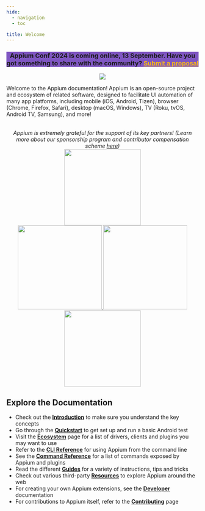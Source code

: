 ```yaml
---
hide:
  - navigation
  - toc

title: Welcome
---
```

<style>
  .md-typeset h1,
  .appium-sponsor-thanks {
    display: none;
  }
</style>

<div style="text-align:center;width:100%;background-color:#7f56c2" >
  <h3>
    Appium Conf 2024 is coming online, 13 September. Have you got something to share with the community? <a style="color:#fcba12" href="https://confengine.com/conferences/appium-conf-2024/proposals?utm_medium=referal&utm_source=appium.io&utm_campaign=launch" target="blank">Submit a proposal</a>
  </h3>        
</div>
<div style="text-align: center">
  <img src="assets/images/appium-logo-horiz.png" style="max-width: 400px;" />
</div>

Welcome to the Appium documentation! Appium is an open-source project and ecosystem of related
software, designed to facilitate UI automation of many app platforms, including mobile (iOS,
Android, Tizen), browser (Chrome, Firefox, Safari), desktop (macOS, Windows), TV (Roku, tvOS,
Android TV, Samsung), and more!


<div style="text-align: center; margin-top: 2rem; font-style: italic;">
  Appium is extremely grateful for the support of its key partners! (Learn more about our
  sponsorship program and contributor compensation scheme <a
  href="https://github.com/appium/appium/blob/master/GOVERNANCE.md#sponsorship">here</a>)
  <div class="homepageSponsors">
    <div class="homepageSponsor">
      <a href="https://www.headspin.io/solutions/appium-mobile-test-automation">
        <img src="assets/images/sponsor-logo-headspin.png" style="width: 200px;" />
      </a>
    </div>
    <div class="homepageSponsor">
      <a href="https://www.browserstack.com/browserstack-appium?utm_campaigncode=701OW00000AoUTQYA3&utm_medium=partnered&utm_source=appium">
        <img src="assets/images/sponsor-logo-browserstack-dark.png#only-dark" style="width: 220px;" />
        <img src="assets/images/sponsor-logo-browserstack-light.png#only-light" style="width: 220px;" />
      </a>
    </div>
    <div class="homepageSponsor">
      <a href="https://saucelabs.com/resources/blog/appium-strategic-partner">
        <img src="assets/images/sponsor-logo-sauce.png" style="width: 200px;" />
      </a>
    </div>
  </div>
</div>

## Explore the Documentation

<div class="grid cards" markdown>

-   Check out the [__Introduction__](./intro/index.md) to make sure you understand the key concepts
-   Go through the [__Quickstart__](./quickstart/index.md) to get set up and run a basic Android test
-   Visit the [__Ecosystem__](./ecosystem/index.md) page for a list of drivers, clients and plugins you may want to use
-   Refer to the [__CLI Reference__](./cli/index.md) for using Appium from the command line
-   See the [__Command Reference__](./commands/index.md) for a list of commands exposed by Appium and plugins
-   Read the different [__Guides__](./guides/migrating-1-to-2.md) for a variety of instructions, tips and tricks
-   Check out various third-party [__Resources__](./resources.md) to explore Appium around the web
-   For creating your own Appium extensions, see the [__Developer__](./developing/index.md) documentation
-   For contributions to Appium itself, refer to the [__Contributing__](./contributing/index.md) page

</div>

